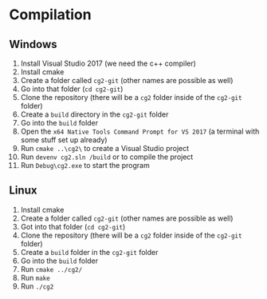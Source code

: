 # Compilation

## Windows

1. Install Visual Studio 2017 (we need the c++ compiler)
2. Install cmake
3. Create a folder called `cg2-git` (other names are possible as well)
4. Go into that folder (`cd cg2-git`)
5. Clone the repository (there will be a `cg2` folder inside of the `cg2-git` folder)
6. Create a `build` directory in the `cg2-git` folder
7. Go into the `build` folder
8. Open the `x64 Native Tools Command Prompt for VS 2017` (a terminal with some stuff set up already)
9. Run `cmake ..\cg2\` to create a Visual Studio project
10. Run `devenv cg2.sln /build` or to compile the project
11. Run `Debug\cg2.exe` to start the program

## Linux

1. Install cmake
2. Create a folder called `cg2-git` (other names are possible as well)
3. Got into that folder (`cd cg2-git`)
4. Clone the repository (there will be a `cg2` folder inside of the `cg2-git` folder)
5. Create a `build` folder in the `cg2-git` folder
6. Go into the `build` folder
7. Run `cmake ../cg2/`
8. Run `make`
9. Run `./cg2`
